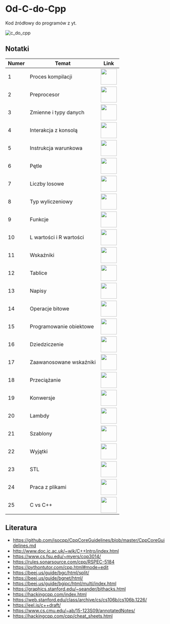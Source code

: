 # Od-C-do-Cpp

Kod źródłowy do programów z yt.

![c_do_cpp](https://user-images.githubusercontent.com/37275728/213450004-e61a5056-f357-40b2-971f-ef0fa53d880f.png)

## Notatki

| Numer | Temat | Link |
| --- | --- | --- |
| 1 | Proces kompilacji | <a href="https://github.com/djeada/Od-C-do-Cpp/blob/master/notatki/01_proces_kompilacji.md"><img src="https://img.icons8.com/color/344/markdown.png" height="50" /> </a> | 
| 2 | Preprocesor | <a href="https://github.com/djeada/Od-C-do-Cpp/blob/master/notatki/02_preprocesor.md"><img src="https://img.icons8.com/color/344/markdown.png" height="50" /> </a> | 
| 3 | Zmienne i typy danych | <a href="https://github.com/djeada/Od-C-do-Cpp/blob/master/notatki/03_zmienne_i_typy_danych.md"><img src="https://img.icons8.com/color/344/markdown.png" height="50" /> </a> | 
| 4 | Interakcja z konsolą | <a href="https://github.com/djeada/Od-C-do-Cpp/blob/master/notatki/04_interakcja_z_konsola.md"><img src="https://img.icons8.com/color/344/markdown.png" height="50" /> </a> | 
| 5 | Instrukcja warunkowa | <a href="https://github.com/djeada/Od-C-do-Cpp/blob/master/notatki/05_instrukcja_warunkowa.md"><img src="https://img.icons8.com/color/344/markdown.png" height="50" /> </a> | 
| 6 | Pętle | <a href="https://github.com/djeada/Od-C-do-Cpp/blob/master/notatki/06_petle.md"><img src="https://img.icons8.com/color/344/markdown.png" height="50" /> </a> | 
| 7 | Liczby losowe | <a href="https://github.com/djeada/Od-C-do-Cpp/blob/master/notatki/07_liczby_losowe.md"><img src="https://img.icons8.com/color/344/markdown.png" height="50" /> </a> | 
| 8 | Typ wyliczeniowy | <a href="https://github.com/djeada/Od-C-do-Cpp/blob/master/notatki/08_typ_wyliczeniowy.md"><img src="https://img.icons8.com/color/344/markdown.png" height="50" /> </a> | 
| 9 | Funkcje | <a href="https://github.com/djeada/Od-C-do-Cpp/blob/master/notatki/09_funkcje.md"><img src="https://img.icons8.com/color/344/markdown.png" height="50" /> </a> | 
| 10 | L wartości i R wartości | <a href="https://github.com/djeada/Od-C-do-Cpp/blob/master/notatki/10_l_wartosci_r_wartosci.md"><img src="https://img.icons8.com/color/344/markdown.png" height="50" /> </a> | 
| 11 | Wskaźniki | <a href="https://github.com/djeada/Od-C-do-Cpp/blob/master/notatki/11_wskazniki.md"><img src="https://img.icons8.com/color/344/markdown.png" height="50" /> </a> | 
| 12 | Tablice | <a href="https://github.com/djeada/Od-C-do-Cpp/blob/master/notatki/12_tablice.md"><img src="https://img.icons8.com/color/344/markdown.png" height="50" /> </a> | 
| 13 | Napisy | <a href="https://github.com/djeada/Od-C-do-Cpp/blob/master/notatki/13_napisy.md"><img src="https://img.icons8.com/color/344/markdown.png" height="50" /> </a> | 
| 14 | Operacje bitowe | <a href="https://github.com/djeada/Od-C-do-Cpp/blob/master/notatki/14_operacje_bitowe.md"><img src="https://img.icons8.com/color/344/markdown.png" height="50" /> </a> | 
| 15 | Programowanie obiektowe | <a href="https://github.com/djeada/Od-C-do-Cpp/blob/master/notatki/15_programowanie_obietkowe.md"><img src="https://img.icons8.com/color/344/markdown.png" height="50" /> </a> | 
| 16 | Dziedziczenie | <a href="https://github.com/djeada/Od-C-do-Cpp/blob/master/notatki/16_dziedziczenie.md"><img src="https://img.icons8.com/color/344/markdown.png" height="50" /> </a> | 
| 17 | Zaawanosowane wskaźniki | <a href="https://github.com/djeada/Od-C-do-Cpp/blob/master/notatki/17_zaawansowane_wskaźniki.md"><img src="https://img.icons8.com/color/344/markdown.png" height="50" /> </a> | 
| 18 | Przeciążanie | <a href="https://github.com/djeada/Od-C-do-Cpp/blob/master/notatki/18_przeciazanie.md"><img src="https://img.icons8.com/color/344/markdown.png" height="50" /> </a> | 
| 19 | Konwersje | <a href="https://github.com/djeada/Od-C-do-Cpp/blob/master/notatki/19_konwersje.md"><img src="https://img.icons8.com/color/344/markdown.png" height="50" /> </a> | 
| 20 | Lambdy | <a href="https://github.com/djeada/Od-C-do-Cpp/blob/master/notatki/20_lambdy.md"><img src="https://img.icons8.com/color/344/markdown.png" height="50" /> </a> | 
| 21 | Szablony | <a href="https://github.com/djeada/Od-C-do-Cpp/blob/master/notatki/21_szablony.md"><img src="https://img.icons8.com/color/344/markdown.png" height="50" /> </a> | 
| 22 | Wyjątki | <a href="https://github.com/djeada/Od-C-do-Cpp/blob/master/notatki/22_wyjatki.md"><img src="https://img.icons8.com/color/344/markdown.png" height="50" /> </a> | 
| 23 | STL | <a href="https://github.com/djeada/Od-C-do-Cpp/blob/master/notatki/23_stl.md"><img src="https://img.icons8.com/color/344/markdown.png" height="50" /> </a> | 
| 24 | Praca z plikami | <a href="https://github.com/djeada/Od-C-do-Cpp/blob/master/notatki/24_praca_z_plikami.md"><img src="https://img.icons8.com/color/344/markdown.png" height="50" /> </a> | 
| 25 | C vs C++ | <a href="https://github.com/djeada/Od-C-do-Cpp/blob/master/notatki/25_c_vs_cpp.md"><img src="https://img.icons8.com/color/344/markdown.png" height="50" /> </a> | 

## Literatura

- https://github.com/isocpp/CppCoreGuidelines/blob/master/CppCoreGuidelines.md
- http://www.doc.ic.ac.uk/~wjk/C++Intro/index.html
- https://www.cs.fsu.edu/~myers/cop3014/
- https://rules.sonarsource.com/cpp/RSPEC-5184
- https://pythontutor.com/cpp.html#mode=edit
- https://beej.us/guide/bgc/html/split/
- https://beej.us/guide/bgnet/html/
- https://beej.us/guide/bgipc/html/multi/index.html
- https://graphics.stanford.edu/~seander/bithacks.html
- https://hackingcpp.com/index.html
- https://web.stanford.edu/class/archive/cs/cs106b/cs106b.1226/
- https://eel.is/c++draft/
- https://www.cs.cmu.edu/~ab/15-123S09/annotatedNotes/
- https://hackingcpp.com/cpp/cheat_sheets.html

